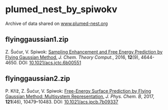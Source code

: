 # plumed_nest_by_spiwokv
Archive of data shared on www.plumed-nest.org

## flyinggaussian1.zip
Z. Šućur, V. Spiwok: [Sampling Enhancement and Free Energy Prediction by Flying Gaussian Method.](http://dx.doi.org/10.1021/acs.jctc.6b00551) *J. Chem. Theory Comput.*, 2016, **12**(9), 4644-4650. DOI: [10.1021/acs.jctc.6b00551](http://dx.doi.org/10.1021/acs.jctc.6b00551)

## flyinggaussian2.zip
P. Kříž, Z. Šućur, V. Spiwok: [Free-Energy Surface Prediction by Flying Gaussian Method: Multisystem Representation.](https://doi.org/10.1021/acs.jpcb.7b09337) *J. Phys. Chem. B*, 2017, **121**(46), 10479–10483. DOI: [10.1021/acs.jpcb.7b09337](https://doi.org/10.1021/acs.jpcb.7b09337)

